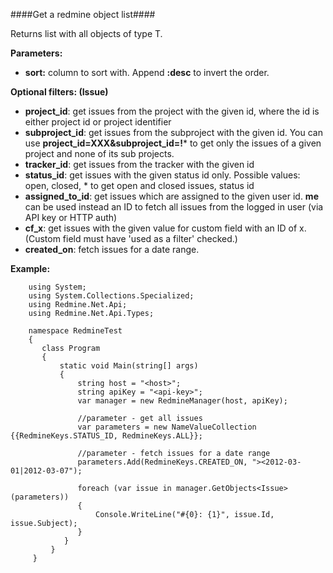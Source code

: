 ####Get a redmine object list####

Returns list with all objects of type T.

**Parameters:**

* **sort:** column to sort with. Append **:desc** to invert the order.

**Optional filters: (Issue)**

* **project_id**: get issues from the project with the given id, where the id is either project id or project identifier
* **subproject_id**: get issues from the subproject with the given id. You can use **project_id=XXX&subproject_id=!*** to get only the issues of a given project and none of its sub projects.
* **tracker_id**: get issues from the tracker with the given id
* **status_id**: get issues with the given status id only. Possible values: open, closed, * to get open and closed issues, status id
* **assigned_to_id**: get issues which are assigned to the given user id. **me** can be used instead an ID to fetch all issues from the logged in user (via API key or HTTP auth)
* **cf_x**: get issues with the given value for custom field with an ID of x. (Custom field must have 'used as a filter' checked.)
* **created_on**: fetch issues for a date range.

**Example:**

```
    using System;
    using System.Collections.Specialized;
    using Redmine.Net.Api;
    using Redmine.Net.Api.Types;

    namespace RedmineTest
    {
       class Program
       {
           static void Main(string[] args)
           {
               string host = "<host>";
               string apiKey = "<api-key>";
               var manager = new RedmineManager(host, apiKey);

               //parameter - get all issues
               var parameters = new NameValueCollection {{RedmineKeys.STATUS_ID, RedmineKeys.ALL}};

               //parameter - fetch issues for a date range
               parameters.Add(RedmineKeys.CREATED_ON, "><2012-03-01|2012-03-07");

               foreach (var issue in manager.GetObjects<Issue>(parameters))
               {
                   Console.WriteLine("#{0}: {1}", issue.Id, issue.Subject);
               }
            }
         }
     }
```
